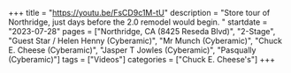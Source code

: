 +++
title = "https://youtu.be/FsCD9c1M-tU"
description = "Store tour of Northridge, just days before the 2.0 remodel would begin. "
startdate = "2023-07-28"
pages = ["Northridge, CA (8425 Reseda Blvd)", "2-Stage", "Guest Star / Helen Henny (Cyberamic)", "Mr Munch (Cyberamic)", "Chuck E. Cheese (Cyberamic)", "Jasper T Jowles (Cyberamic)", "Pasqually (Cyberamic)"]
tags = ["Videos"]
categories = ["Chuck E. Cheese's"]
+++
